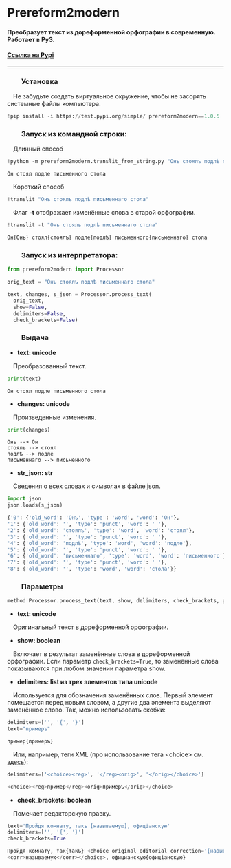 # Prereform2modern
#### Преобразует текст из дореформенной орфографии в современную. Работает в Py3.
#### [Ссылка на Pypi](https://test.pypi.org/project/prereform2modern/)
---
### &emsp;&emsp;Установка
&emsp;Не забудьте создать виртуальное окружение, чтобы не засорять системные файлы компьютера.
```python
!pip install -i https://test.pypi.org/simple/ prereform2modern==1.0.5
```

### &emsp;&emsp;Запуск из командной строки:
&emsp;Длинный способ
```python
!python -m prereform2modern.translit_from_string.py "Онъ стоялъ подлѣ письменнаго стола"
```
```
Он стоял подле письменного стола
```

&emsp;Короткий способ
```python
!translit "Онъ стоялъ подлѣ письменнаго стола"
```

&emsp;Флаг __-t__ отображает изменённые слова в старой орфографии.
```python
!translit -t "Онъ стоялъ подлѣ письменнаго стола"
```

```python
Он{Онъ} стоял{стоялъ} подле{подлѣ} письменного{письменнаго} стола
```

### &emsp;&emsp;Запуск из интерпретатора:
```python
from prereform2modern import Processor
```
```python
orig_text = "Онъ стоялъ подлѣ письменнаго стола"
```

```python
text, changes, s_json = Processor.process_text(
  orig_text, 
  show=False, 
  delimiters=False, 
  check_brackets=False)
```

### &emsp;&emsp;Выдача
* __text: unicode__

&emsp;Преобразованный текст.

```python
print(text)
```
```
Он стоял подле письменного стола
```

* __changes: unicode__

&emsp;Произведенные изменения.

```python
print(changes)
```
```
Онъ --> Он
стоялъ --> стоял
подлѣ --> подле
письменнаго --> письменного
```

* __str_json: str__

&emsp;Сведения о всех словах и символах в файле json.

```python
import json
json.loads(s_json)
```
```python
{'0': {'old_word': 'Онъ', 'type': 'word', 'word': 'Он'},
'1': {'old_word': '', 'type': 'punct', 'word': ' '},
'2': {'old_word': 'стоялъ', 'type': 'word', 'word': 'стоял'},
'3': {'old_word': '', 'type': 'punct', 'word': ' '},
'4': {'old_word': 'подлѣ', 'type': 'word', 'word': 'подле'},
'5': {'old_word': '', 'type': 'punct', 'word': ' '},
'6': {'old_word': 'письменнаго', 'type': 'word', 'word': 'письменного'},
'7': {'old_word': '', 'type': 'punct', 'word': ' '},
'8': {'old_word': '', 'type': 'word', 'word': 'стола'}}
```


### &emsp;&emsp;Параметры
```python
method Processor.process_text(text, show, delimiters, check_brackets, print_log=True)
```
* __text: unicode__

&emsp;Оригинальный текст в дореформенной орфографии.

* __show: boolean__

&emsp;Включает в результат заменённые слова в дореформенной орфографии. Если параметр `check_brackets=True`, то заменённые слова показываются при любом значении параметра show.

* __delimiters: list из трех элементов типа unicode__

&emsp;Используется для обозначения заменённых слов. Первый элемент помещается перед новым словом, а другие два элемента выделяют заменённое слово. Так, можно использовать скобки:
```python
delimiters=['', '{', '}']
text="примеръ"
```
```python
пример{примеръ}
```

&emsp;Или, например, теги XML (про использование тега \<choice> см. [здесь](https://en.wikipedia.org/wiki/Text_Encoding_Initiative#Choice_tag)):
```python
delimiters=['<choice><reg>', '</reg><orig>', '</orig></choice>']
```
```python
<choice><reg>пример</reg><orig>примеръ</orig></choice>
```

* __check_brackets: boolean__

&emsp;Помечает редакторскую правку.
```python
text='Пройдя комнату, такъ [называемую], офиціанскую'
delimiters=['', '{', '}']
check_brackets=True
```
```python
Пройдя комнату, так{такъ} <choice original_editorial_correction='[называемую]'><sic></sic>
<corr>называемую</corr></choice>, официанскую{офицiанскую}
```
